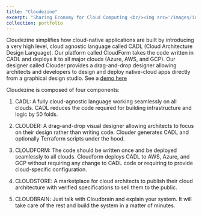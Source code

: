 ```yaml
---
title: "Cloudezine"
excerpt: "Sharing Economy for Cloud Computing <br/><img src='/images/interchain.png'>"
collection: portfolio
---
```


Cloudezine simplifies how cloud-native applications are built by introducing a very high level, cloud agnostic language called CADL (Cloud Architecture Design Language). Our platform called CloudForm takes the code written in CADL and deploys it to all major clouds (Azure, AWS, and GCP). Our designer called Clouder provides a drag-and-drop designer allowing architects and developers to design and deploy native-cloud apps directly from a graphical design studio. See a [demo here](https://player.vimeo.com/video/327990659)

Cloudezine is composed of four components:

1. CADL: A fully cloud-agnostic language working seamlessly on all clouds. CADL reduces the code required for building infrastructure and logic by 50 folds.

2. CLOUDER: A drag-and-drop visual designer allowing architects to focus on their design rather than writing code. Clouder generates CADL and optionally Terraform scripts under the hood.  

3. CLOUDFORM: The code should be written once and be deployed seamlessly to all clouds. Cloudform deploys CADL to AWS, Azure, and GCP without requiring any change to CADL code or requiring to provide cloud-specific configuration.

4. CLOUDSTORE: A marketplace for cloud architects to publish their cloud architecture with verified specifications to sell them to the public.

5. CLOUDBRAIN: Just talk with Cloudbrain and explain your system. It will take care of the rest and build the system in a matter of minutes.